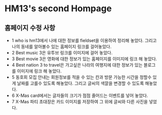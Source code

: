 # HM13's second Hompage
## 홈페이지 수정 사항
- 1 who is hm13에서 나에 대한 정보를 fieldset을 이용하여 정리해 놓았다. 그리고 나의 동네를 알아볼수 있는 홈페이지 링크를 걸어놓았다.
- 2 Best music 3은 유투브 링크를 이미지에 걸어 놓았다.
- 3 Best movie 3은 영화에 대한 정보가 있는 홈페이지를 이미지에 링크 해 놓았다.
- 4 Best nation 3 to travel은 가고싶은 나라의 여행지에 대한 정보가 있는 블로그를 이미지에 링크 해 놓았다.
- 5 동호회 모집 안내는 회원정보를 적을 수 있는 칸과 방문 가능한 시간을 정할수 있게 날짜를 고를수 있도록 해놓았다.
그리고 글씨의 색깔을 변경할 수 있도록 해놓았다.
- 6 X-Mas card에서는 글자들의 크기가 점점 줄어드는 이벤트를 넣어 놓았다.
- 7 X-Mas 파티 초대장은 카드 이미지를 저장하여 그 위에 글씨와 다른 사진을 넣었다.
